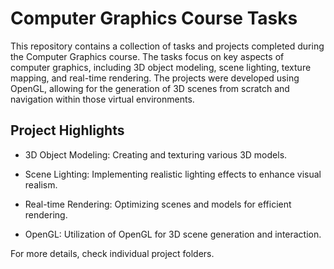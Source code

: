 # Computer Graphics Course Tasks
This repository contains a collection of tasks and projects completed during the Computer Graphics course. The tasks focus on key aspects of computer graphics, including 3D object modeling, scene lighting, texture mapping, and real-time rendering. The projects were developed using OpenGL, allowing for the generation of 3D scenes from scratch and navigation within those virtual environments.
## Project Highlights
* 3D Object Modeling: Creating and texturing various 3D models. 

* Scene Lighting: Implementing realistic lighting effects to enhance visual realism.

* Real-time Rendering: Optimizing scenes and models for efficient rendering.

* OpenGL: Utilization of OpenGL for 3D scene generation and interaction.

For more details, check individual project folders.